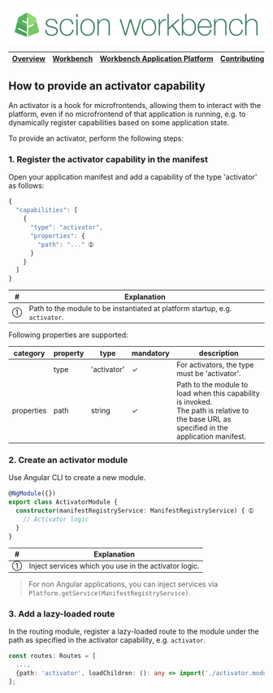 ![SCION Workbench](/resources/site/logo/scion-workbench-banner.png)

[Overview][menu-overview] | [Workbench][menu-workbench] | [Workbench&nbsp;Application&nbsp;Platform][menu-workbench-application-platform] | [Contributing][menu-contributing] | [Changelog][menu-changelog] | [Sponsoring][menu-sponsoring] | [Links][menu-links]
|---|---|---|---|---|---|---|

## How to provide an activator capability

An activator is a hook for microfrontends, allowing them to interact with the platform, even if no microfrontend of that application is running, e.g. to dynamically register capabilities based on some application state.

To provide an activator, perform the following steps:

### 1. Register the activator capability in the manifest
Open your application manifest and add a capability of the type 'activator' as follows:

```javascript
{
  "capabilities": [
    {
      "type": "activator",
      "properties": {
        "path": "..." ➀
      }
    }
  ]
}
```
|#|Explanation|
|-|-|
|➀|Path to the module to be instantiated at platform startup, e.g. `activator`. |

Following properties are supported:

|category|property|type|mandatory|description|
|-|-|-|-|-|
||type|'activator'|✓|For activators, the type must be 'activator'.|
|properties|path|string|✓|Path to the module to load when this capability is invoked.<br>The path is relative to the base URL as specified in the application manifest.|

### 2. Create an activator module
Use Angular CLI to create a new module.

```typescript
@NgModule({})
export class ActivatorModule {
  constructor(manifestRegistryService: ManifestRegistryService) { ➀
    // Activator logic
  }
}
```
|#|Explanation|
|-|-|
|➀|Inject services which you use in the activator logic.|

> For non Angular applications, you can inject services via `Platform.getService(ManifestRegistryService)`.

### 3. Add a lazy-loaded route
In the routing module, register a lazy-loaded route to the module under the path as specified in the activator capability, e.g. `activator`.

```typescript
const routes: Routes = [
  ...,
  {path: 'activator', loadChildren: (): any => import('./activator.module').then(m => m.ActivatorModule)},
];
```

[menu-overview]: /README.md
[menu-workbench]: /resources/site/workbench.md
[menu-workbench-application-platform]: /resources/site/workbench-application-platform.md
[menu-contributing]: /CONTRIBUTING.md
[menu-changelog]: /resources/site/changelog.md
[menu-sponsoring]: /resources/site/sponsors.md
[menu-links]: /resources/site/links.md
